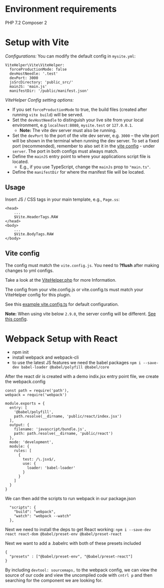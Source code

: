 # Environment requirements
PHP 7.2
Composer 2

# Setup with Vite

*Configurations:*
You can modify the default config in `mysite.yml`:

```
ViteHelper\Vite\ViteHelper:
  forceProductionMode: false
  devHostNeedle: '.test'
  devPort: 3000
  jsSrcDirectory: 'public_src/'
  mainJS: 'main.js'
  manifestDir: '/public/manifest.json'
```

*ViteHelper Config setting options:*
- If you set `forceProductionMode` to true, the build files (created after running `vite build`) will be served.
- Set the `devHostNeedle` to distinguish your live site from your local environment, e.g `localhost:8080`, `mysite.test` or `127.0.0.1`. 
  - **Note:** The vite dev server must also be running. 
- Set the `devPort` to the port of the vite dev server, e.g. `3000` – the vite port will be shown in the terminal when running the dev server. To set a fixed port (recommended), remember to also set it in the [vite config](https://github.com/brandcom/silverstripe-vite/wiki/example-vite-config) - under `server`. The port in both configs must always match. 
- Define the `mainJS` entry point to where your applications script file is located.
  - E.g., if you use TypeScript, change the `mainJs` prop to `"main.ts"`.
- Define the `manifestDir` for where the manifest file will be located.

## Usage

Insert JS / CSS tags in your main template, e.g., `Page.ss`:

```
<head>
    ...
    $Vite.HeaderTags.RAW
</head>
<body>
    ...
    $Vite.BodyTags.RAW
</body>
```


## Vite config
The config must match the `vite.config.js`. You need to **?flush** after making changes to yml configs.

Take a look at the [ViteHelper.php](https://github.com/passchn/silverstripe-vite/blob/master/src/Vite/ViteHelper.php) for more Information. 

The config from your vite.config.js or vite.config.ts must match your ViteHelper config for this plugin.

See this [example vite.config.ts](https://github.com/brandcom/silverstripe-vite/wiki/example-vite-config) for default configuration. 

**Note:** When using vite below `2.9.0`, the server config will be different. [See this config](https://github.com/brandcom/silverstripe-vite/wiki/example-vite-config#vite-below-290).

# Webpack Setup with React
- npm init
- install webpack and webpack-cli
- to use the latest JS features we need the babel packages `npm i --save-dev babel-loader @babel/polyfill @babel/core`

After the react dir is created with a demo indix.jsx entry point file, we create the webpack.config
```
const path = require('path'),
webpack = require('webpack')

module.exports = {
  entry: [
    '@babel/polyfill',
    path.resolve(__dirname, 'public/react/index.jsx')
  ],
  output: {
    filename: 'javascript/bundle.js',
    path: path.resolve(__dirname, 'public/react')
  },
  mode: 'development',
  module: {
    rules: [
      {
        test: /\.jsx$/,
        use: {
          loader: 'babel-loader'
        }
      }
    ]
  }
}
```

We can then add the scripts to run webpack in our package.json
```
  "scripts": {
    "build": "webpack",
    "watch": "webpack --watch"
  },
```

Next we need to install the deps to get React working:
`npm i --save-dev react react-dom @babel/preset-env @babel/preset-react`

Next we want to add a .babelrc with both of these presets included
```
{
  "presets" : ["@babel/preset-env", "@babel/preset-react"]
}
```

By including `devtool: sourcemaps,` to the webpack config, we can view the source of our code and view the uncompiled code with `cntrl p` and then searching for the component we are looking for.